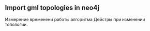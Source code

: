 ## Import gml topologies in neo4j
Измерение временени работы алгоритма Дейстры при изменении топологии.
